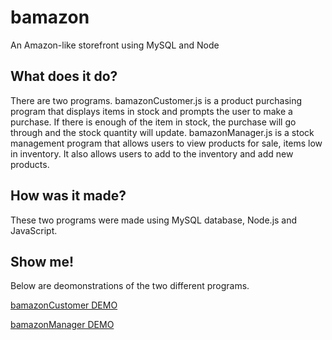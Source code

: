 # bamazon
An Amazon-like storefront using MySQL and Node

## What does it do?
There are two programs. bamazonCustomer.js is a product purchasing program that displays items in stock and prompts the user to make a purchase. If there is enough of the item in stock, the purchase will go through and the stock quantity will update.  bamazonManager.js is a stock management program that allows users to view products for sale, items low in inventory. It also allows users to add to the inventory and add new products.

## How was it made?
These two programs were made using MySQL database, Node.js and JavaScript.

## Show me!
Below are deomonstrations of the two different programs. 

[bamazonCustomer DEMO](https://github.com/sharkrachel/bamazon/blob/master/bamazonCustomer.mov?raw=true)


[bamazonManager DEMO](https://github.com/sharkrachel/bamazon/blob/master/bamazonManager.mov?raw=true)
